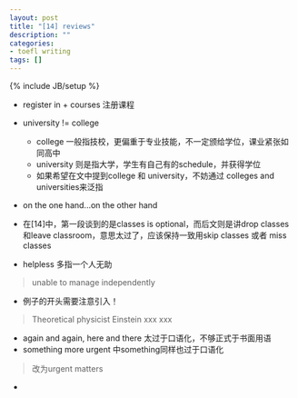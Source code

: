 ```yaml
---
layout: post
title: "[14] reviews"
description: ""
categories:
- toefl writing 
tags: []
---
```

{% include JB/setup %}


* register in + courses 注册课程

* university != college 
	* college 一般指技校，更偏重于专业技能，不一定颁给学位，课业紧张如同高中
	* university 则是指大学，学生有自己有的schedule，并获得学位
	* 如果希望在文中提到college 和 university，不妨通过 colleges and universities来泛指
	
* on the one hand...on the other hand
* 在[14]中，第一段谈到的是classes is optional，而后文则是讲drop classes和leave classroom，意思太过了，应该保持一致用skip classes 或者 miss classes
* helpless 多指一个人无助 
> unable to manage independently
* 例子的开头需要注意引入！
> Theoretical physicist Einstein xxx xxx
* again and again, here and there 太过于口语化，不够正式于书面用语
* something more urgent 中something同样也过于口语化
> 改为urgent matters
* 